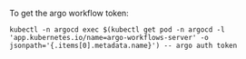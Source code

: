 To get the argo workflow token:

```
kubectl -n argocd exec $(kubectl get pod -n argocd -l 'app.kubernetes.io/name=argo-workflows-server' -o jsonpath='{.items[0].metadata.name}') -- argo auth token
```
